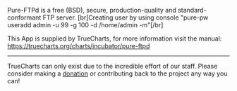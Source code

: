 Pure-FTPd is a free (BSD), secure, production-quality and standard-conformant FTP server. [br]Creating user by using console "pure-pw useradd admin -u 99 -g 100 -d /home/admin -m"[/br]

This App is supplied by TrueCharts, for more information visit the manual: https://truecharts.org/charts/incubator/pure-ftpd

---

TrueCharts can only exist due to the incredible effort of our staff.
Please consider making a [donation](https://truecharts.org/docs/about/sponsor) or contributing back to the project any way you can!
